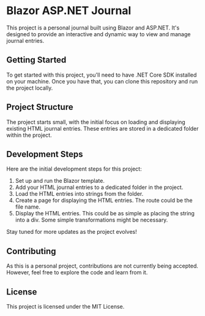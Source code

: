 # Blazor ASP.NET Journal

This project is a personal journal built using Blazor and ASP.NET. It's designed to provide an interactive and dynamic way to view and manage journal entries.

## Getting Started

To get started with this project, you'll need to have .NET Core SDK installed on your machine. Once you have that, you can clone this repository and run the project locally.

## Project Structure

The project starts small, with the initial focus on loading and displaying existing HTML journal entries. These entries are stored in a dedicated folder within the project.

## Development Steps

Here are the initial development steps for this project:

1. Set up and run the Blazor template.
2. Add your HTML journal entries to a dedicated folder in the project.
3. Load the HTML entries into strings from the folder.
4. Create a page for displaying the HTML entries. The route could be the file name.
5. Display the HTML entries. This could be as simple as placing the string into a div. Some simple transformations might be necessary.

Stay tuned for more updates as the project evolves!

## Contributing

As this is a personal project, contributions are not currently being accepted. However, feel free to explore the code and learn from it.

## License

This project is licensed under the MIT License.
